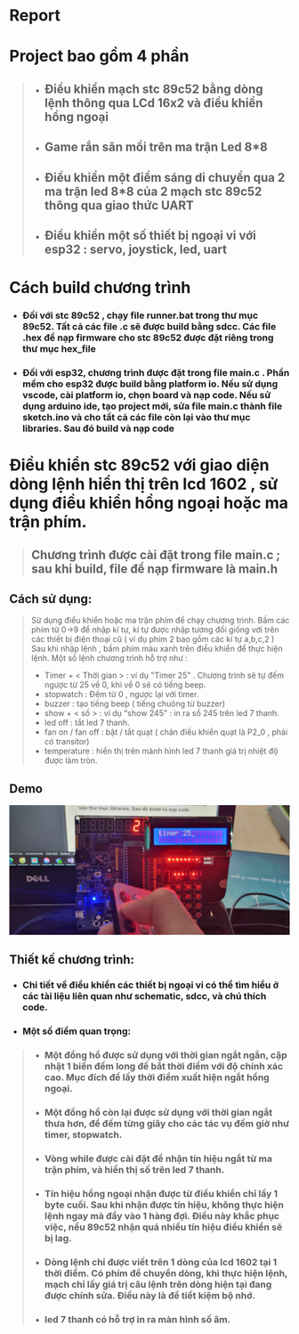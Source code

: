 # Report
# Project bao gồm 4 phần
>* ##  Điều khiển mạch stc 89c52 bằng dòng lệnh thông qua LCd 16x2 và điều khiển hồng ngoại
>* ## Game rắn săn mồi trên ma trận Led 8*8 
>* ## Điều khiển một điểm sáng di chuyển qua 2 ma trận led 8*8 của 2 mạch stc 89c52 thông qua giao thức UART
>* ## Điều khiển một số thiết bị ngoại vi với esp32 : servo, joystick, led, uart

# Cách build chương trình
* ### Đối với stc 89c52 , chạy file runner.bat trong thư mục 89c52. Tất cả các file .c sẽ được build bằng sdcc. Các file .hex để nạp firmware cho stc 89c52 được đặt riêng trong thư mục hex_file
* ### Đối với esp32, chương trình được đặt trong file main.c . Phần mềm cho esp32 được build bằng platform io. Nếu sử dụng vscode, cài platform io, chọn board và nạp code. Nếu sử dụng arduino ide, tạo project mới, sửa file main.c thành file sketch.ino và cho tất cả các file còn lại vào thư mục libraries. Sau đó build và nạp code

# Điều khiển stc 89c52 với giao diện dòng lệnh hiển thị trên lcd 1602 , sử dụng điều khiển hồng ngoại hoặc ma trận phím.
> ## Chương trình được cài đặt trong file main.c ; sau khi build, file để nạp firmware là main.h
## Cách sử dụng:
> Sử dụng điểu khiển hoặc ma trận phím để chạy chương trình. Bấm các phím từ 0->9 để nhập kí tự, kí tự được nhập tương đối giống với trên các thiết bị điện thoại cũ ( ví dụ phím 2 bao gồm các kí tự a,b,c,2 )
> Sau khi nhập lệnh , bấm phím màu xanh trên điều khiển để thực hiện lệnh.
> Một số lệnh chương trình hỗ trợ như :
> * Timer + < Thời gian >  : ví dụ "Timer 25" . Chương trình sẽ tự đếm ngược từ 25 về 0, khi về 0 sẽ có tiếng beep.
> * stopwatch  : Đếm từ 0 , ngược lại với timer.
> * buzzer : tạo tiếng beep ( tiếng chuông từ buzzer)
> * show + < số > : ví dụ "show 245" : in ra số 245 trên led 7 thanh.
> * led off : tắt led 7 thanh.
> * fan on / fan off : bật / tắt quạt ( chân điều khiển quạt là P2_0 , phải có transitor)
> * temperature : hiển thị trên mành hình led 7 thanh giá trị nhiệt độ được làm tròn.
## Demo
![Alt text](image.png)
## Thiết kế chương trình:

* ### Chi tiết về điểu khiển các thiết bị ngoại vi có thể tìm hiểu ở các tài liệu liên quan như schematic, sdcc, và chú thích code.
* ### Một số điểm quan trọng:
>* ### Một đồng hồ được sử dụng với thời gian ngắt ngắn, cập nhật 1 biến đếm long để bắt thời điểm với độ chính xác cao. Mục đích để lấy thời điểm xuất hiện ngắt hồng ngoại.
>* ### Một đồng hồ còn lại được sử dụng với thời gian ngắt thưa hơn, để đếm từng giây cho các tác vụ đếm giờ như timer, stopwatch.
>* ### Vòng while được cài đặt để nhận tín hiệu ngắt từ ma trận phím, và hiển thị số trên led 7 thanh.
>* ### Tín hiệu hồng ngoại nhận được từ điểu khiển chỉ lấy 1 byte cuối. Sau khi nhận được tín hiệu, không thực hiện lệnh ngay mà đẩy vào 1 hàng đợi. Điều này khắc phục việc, nếu 89c52 nhận quá nhiều tín hiệu điều khiển sẽ bị lag.
>* ### Dòng lệnh chỉ được viết trên 1 dòng của lcd 1602 tại 1 thời điểm. Có phím để chuyển dòng, khi thực hiện lệnh, mạch chỉ lấy giá trị câu lệnh trên dòng hiện tại đang được chính sửa. Điều này là để tiết kiệm bộ nhớ.
>* ### led 7 thanh có hỗ trợ in ra màn hình số âm. 